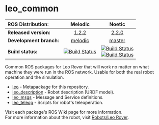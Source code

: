 # leo_common 

| ROS Distribution: | Melodic | Noetic |
|:---|:---:|:---:|
| **Released version:** | [1.2.2] | [2.2.0] |
| **Development branch:** | [melodic] | [master] |
| **Build status:** | [![Build Status](http://build.ros.org/job/Mdev__leo_common__ubuntu_bionic_amd64/badge/icon)](http://build.ros.org/job/Mdev__leo_common__ubuntu_bionic_amd64/) | [![Build Status](http://build.ros.org/job/Ndev__leo_common__ubuntu_focal_amd64/badge/icon)](http://build.ros.org/job/Ndev__leo_common__ubuntu_focal_amd64/) <br> [![Build Status](http://build.ros.org/job/Ndev_db__leo_common__debian_buster_amd64/badge/icon)](http://build.ros.org/job/Ndev_db__leo_common__debian_buster_amd64/)|

Common ROS packages for Leo Rover that will work no matter on what machine they were run in the ROS network. Usable for both the real robot operation and the simulation.

* [leo] - Metapackage for this repository.
* [leo_description] - Robot description (URDF model).
* [leo_msgs] - Message and Service definitions.
* [leo_teleop] - Scripts for robot's teleoperation.

Visit each package's ROS Wiki page for more information. \
For more information about the robot, visit [Robots/Leo Rover].

[leo]: http://wiki.ros.org/leo
[leo_description]: http://wiki.ros.org/leo_description
[leo_msgs]: http://wiki.ros.org/leo_msgs
[leo_teleop]: http://wiki.ros.org/leo_teleop
[Robots/Leo Rover]: http://wiki.ros.org/Robots/Leo%20Rover
[1.2.2]: https://github.com/LeoRover/leo_common/tree/1.2.2
[2.2.0]: https://github.com/LeoRover/leo_common/tree/2.2.0
[melodic]: https://github.com/LeoRover/leo_common/tree/melodic
[master]: https://github.com/LeoRover/leo_common/tree/master
